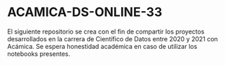 # ACAMICA-DS-ONLINE-33

El siguiente repositorio se crea con el fin de compartir los proyectos desarrollados en la carrera de Científico de Datos entre 2020 y 2021 con Acámica. Se espera honestidad académica en caso de utilizar los notebooks presentes.
